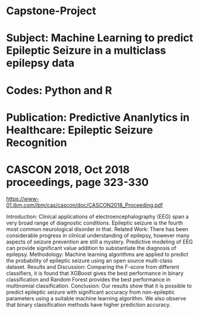 # Capstone-Project 
# Subject: Machine Learning to predict Epileptic Seizure in a multiclass epilepsy data 
# Codes: Python and R
# Publication: Predictive Ananlytics in Healthcare: Epileptic Seizure Recognition 
# CASCON 2018, Oct 2018 proceedings, page 323-330

https://www-01.ibm.com/ibm/cas/cascon/doc/CASCON2018_Proceeding.pdf

Introduction: Clinical applications of electroencephalography (EEG)
span a very broad range of diagnostic conditions. Epileptic seizure
is the fourth most common neurological disorder in that. Related
Work: There has been considerable progress in clinical understanding
of epilepsy, however many aspects of seizure prevention are still
a mystery. Predictive modeling of EEG can provide significant value
addition to substantiate the diagnosis of epilepsy. Methodology:
Machine learning algorithms are applied to predict the probability
of epileptic seizure using an open source multi-class dataset. Results
and Discussion: Comparing the F-score from different classifiers,
it is found that XGBoost gives the best performance in binary
classification and Random Forest provides the best performance
in multinomial classification. Conclusion: Our results show that
it is possible to predict epileptic seizure with significant accuracy
from non-epileptic parameters using a suitable machine learning
algorithm. We also observe that binary classification methods have
higher prediction accuracy.


